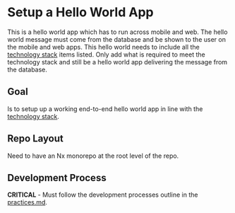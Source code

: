 # Setup a Hello World App

This is a hello world app which has to run across mobile and web. The hello world message must come from the database and be shown to the user on the mobile and web apps. This hello world needs to include all the [technology stack](../technology-stack.md) items listed. Only add what is required to meet the technology stack and still be a hello world app delivering the message from the database.

## Goal

Is to setup up a working end-to-end hello world app in line with the [technology stack](../technology-stack.md). 

## Repo Layout

Need to have an Nx monorepo at the root level of the repo. 

## Development Process

**CRITICAL** - Must follow the development processes outline in the [practices.md](../practices/practices.md).